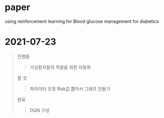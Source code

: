 # paper
using reinforcement learning for Blood glucose management for diabetics 

# 2021-07-23
> 진행중
> > 가상환자들의 적용을 위한 자동화
> > 
> 할 것
> > 파라미터 조정
> > Risk값 뽑아서 그래프 만들기
> > 
> 완료
> > DQN 구성
